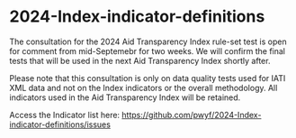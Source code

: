 # 2024-Index-indicator-definitions
The consultation for the 2024 Aid Transparency Index rule-set test is open for comment from mid-Septemebr for two weeks.
We will confirm the final tests that will be used in the next Aid Transparency Index shortly after.

Please note that this consultation is only on data quality tests used for IATI XML data and not on the Index indicators or the overall methodology. 
All indicators used in the Aid Transparency Index will be retained.

Access the Indicator list here: https://github.com/pwyf/2024-Index-indicator-definitions/issues
